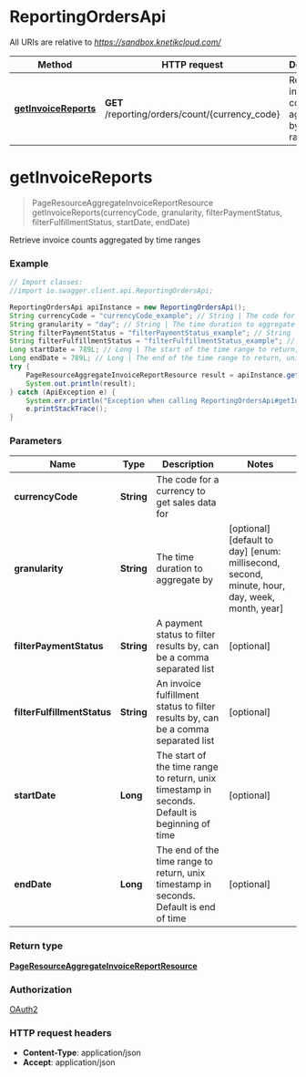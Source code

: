 # ReportingOrdersApi

All URIs are relative to *https://sandbox.knetikcloud.com/*

Method | HTTP request | Description
------------- | ------------- | -------------
[**getInvoiceReports**](ReportingOrdersApi.md#getInvoiceReports) | **GET** /reporting/orders/count/{currency_code} | Retrieve invoice counts aggregated by time ranges


<a name="getInvoiceReports"></a>
# **getInvoiceReports**
> PageResourceAggregateInvoiceReportResource getInvoiceReports(currencyCode, granularity, filterPaymentStatus, filterFulfillmentStatus, startDate, endDate)

Retrieve invoice counts aggregated by time ranges

### Example
```java
// Import classes:
//import io.swagger.client.api.ReportingOrdersApi;

ReportingOrdersApi apiInstance = new ReportingOrdersApi();
String currencyCode = "currencyCode_example"; // String | The code for a currency to get sales data for
String granularity = "day"; // String | The time duration to aggregate by
String filterPaymentStatus = "filterPaymentStatus_example"; // String | A payment status to filter results by, can be a comma separated list
String filterFulfillmentStatus = "filterFulfillmentStatus_example"; // String | An invoice fulfillment status to filter results by, can be a comma separated list
Long startDate = 789L; // Long | The start of the time range to return, unix timestamp in seconds. Default is beginning of time
Long endDate = 789L; // Long | The end of the time range to return, unix timestamp in seconds. Default is end of time
try {
    PageResourceAggregateInvoiceReportResource result = apiInstance.getInvoiceReports(currencyCode, granularity, filterPaymentStatus, filterFulfillmentStatus, startDate, endDate);
    System.out.println(result);
} catch (ApiException e) {
    System.err.println("Exception when calling ReportingOrdersApi#getInvoiceReports");
    e.printStackTrace();
}
```

### Parameters

Name | Type | Description  | Notes
------------- | ------------- | ------------- | -------------
 **currencyCode** | **String**| The code for a currency to get sales data for |
 **granularity** | **String**| The time duration to aggregate by | [optional] [default to day] [enum: millisecond, second, minute, hour, day, week, month, year]
 **filterPaymentStatus** | **String**| A payment status to filter results by, can be a comma separated list | [optional]
 **filterFulfillmentStatus** | **String**| An invoice fulfillment status to filter results by, can be a comma separated list | [optional]
 **startDate** | **Long**| The start of the time range to return, unix timestamp in seconds. Default is beginning of time | [optional]
 **endDate** | **Long**| The end of the time range to return, unix timestamp in seconds. Default is end of time | [optional]

### Return type

[**PageResourceAggregateInvoiceReportResource**](PageResourceAggregateInvoiceReportResource.md)

### Authorization

[OAuth2](../README.md#OAuth2)

### HTTP request headers

 - **Content-Type**: application/json
 - **Accept**: application/json

